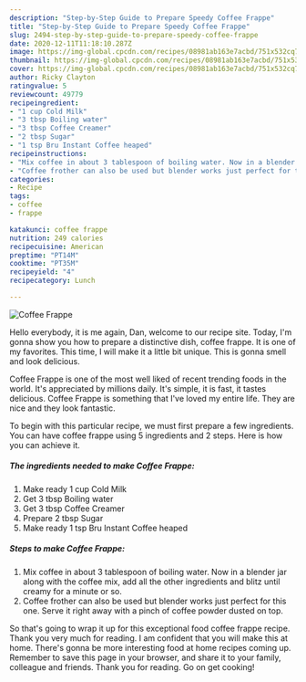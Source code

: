 ```yaml
---
description: "Step-by-Step Guide to Prepare Speedy Coffee Frappe"
title: "Step-by-Step Guide to Prepare Speedy Coffee Frappe"
slug: 2494-step-by-step-guide-to-prepare-speedy-coffee-frappe
date: 2020-12-11T11:18:10.287Z
image: https://img-global.cpcdn.com/recipes/08981ab163e7acbd/751x532cq70/coffee-frappe-recipe-main-photo.jpg
thumbnail: https://img-global.cpcdn.com/recipes/08981ab163e7acbd/751x532cq70/coffee-frappe-recipe-main-photo.jpg
cover: https://img-global.cpcdn.com/recipes/08981ab163e7acbd/751x532cq70/coffee-frappe-recipe-main-photo.jpg
author: Ricky Clayton
ratingvalue: 5
reviewcount: 49779
recipeingredient:
- "1 cup Cold Milk"
- "3 tbsp Boiling water"
- "3 tbsp Coffee Creamer"
- "2 tbsp Sugar"
- "1 tsp Bru Instant Coffee heaped"
recipeinstructions:
- "Mix coffee in about 3 tablespoon of boiling water. Now in a blender jar along with the coffee mix, add all the other ingredients and blitz until creamy for a minute or so."
- "Coffee frother can also be used but blender works just perfect for this one. Serve it right away with a pinch of coffee powder dusted on top."
categories:
- Recipe
tags:
- coffee
- frappe

katakunci: coffee frappe 
nutrition: 249 calories
recipecuisine: American
preptime: "PT14M"
cooktime: "PT35M"
recipeyield: "4"
recipecategory: Lunch

---
```



![Coffee Frappe](https://img-global.cpcdn.com/recipes/08981ab163e7acbd/751x532cq70/coffee-frappe-recipe-main-photo.jpg)

Hello everybody, it is me again, Dan, welcome to our recipe site. Today, I'm gonna show you how to prepare a distinctive dish, coffee frappe. It is one of my favorites. This time, I will make it a little bit unique. This is gonna smell and look delicious.

Coffee Frappe is one of the most well liked of recent trending foods in the world. It's appreciated by millions daily. It's simple, it is fast, it tastes delicious. Coffee Frappe is something that I've loved my entire life. They are nice and they look fantastic.




To begin with this particular recipe, we must first prepare a few ingredients. You can have coffee frappe using 5 ingredients and 2 steps. Here is how you can achieve it.

<!--inarticleads1-->

##### The ingredients needed to make Coffee Frappe:

1. Make ready 1 cup Cold Milk
1. Get 3 tbsp Boiling water
1. Get 3 tbsp Coffee Creamer
1. Prepare 2 tbsp Sugar
1. Make ready 1 tsp Bru Instant Coffee heaped




<!--inarticleads2-->

##### Steps to make Coffee Frappe:

1. Mix coffee in about 3 tablespoon of boiling water. Now in a blender jar along with the coffee mix, add all the other ingredients and blitz until creamy for a minute or so.
1. Coffee frother can also be used but blender works just perfect for this one. Serve it right away with a pinch of coffee powder dusted on top.




So that's going to wrap it up for this exceptional food coffee frappe recipe. Thank you very much for reading. I am confident that you will make this at home. There's gonna be more interesting food at home recipes coming up. Remember to save this page in your browser, and share it to your family, colleague and friends. Thank you for reading. Go on get cooking!
